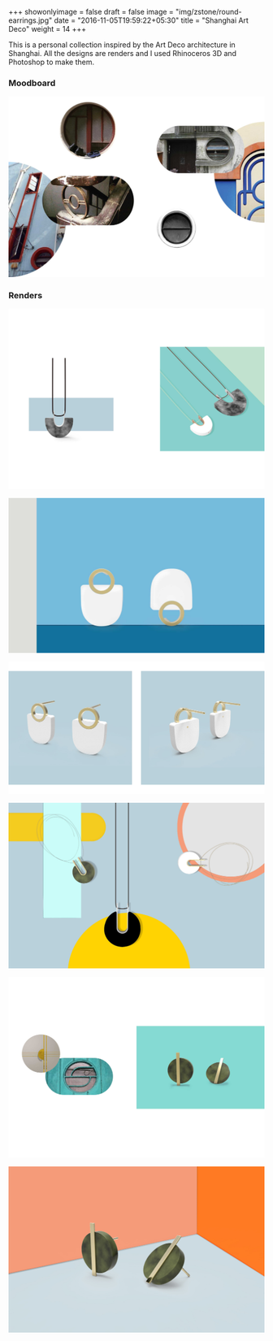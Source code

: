 +++
showonlyimage = false
draft = false
image = "img/zstone/round-earrings.jpg"
date = "2016-11-05T19:59:22+05:30"
title = "Shanghai Art Deco"
weight = 14
+++
<!--more-->

This is a personal collection inspired by the Art Deco architecture in Shanghai.
All the designs are renders and I used Rhinoceros 3D and Photoshop to make them.

### Moodboard
![art deco line](/img/zstone/MOODBOARD-art-deco2.jpg)

### Renders

![art deco line](/img/zstone/art-deco-necklaces.jpg)

![art deco line](/img/zstone/minimal-deco-earrings-poster.jpg)

![art deco line](/img/zstone/minimal-deco-earrings.jpg)

![art deco line](/img/zstone/minimal-deco-necklace.jpg)

![art deco line](/img/zstone/art-deco-earrings.jpg)

![art deco line](/img/zstone/round-earrings.jpg)

